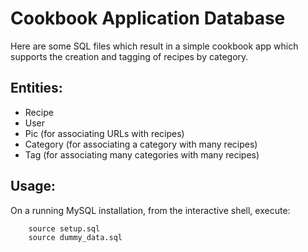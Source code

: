 # Cookbook Application Database

Here are some SQL files which result in a simple cookbook app which supports the creation and tagging of recipes by category.

## Entities:

+ Recipe
+ User
+ Pic (for associating URLs with recipes)
+ Category (for associating a category with many recipes)
+ Tag (for associating many categories with many recipes)

## Usage:

On a running MySQL installation, from the interactive shell, execute:

		source setup.sql
		source dummy_data.sql
